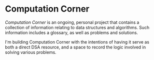 # Computation Corner

<em>Computation Corner</em> is an ongoing, personal project that contains a collection of information relating to data structures and algorithms. Such information includes a glossary, as well as problems and solutions.

I'm building Computation Corner with the intentions of having it serve as both a direct DSA resource, and a space to record the logic involved in solving various problems.
